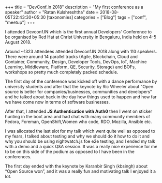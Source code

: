 +++
title = "DevConf.In 2018"
description = "My first conference as a speaker"
author = "Ratan Kulshreshtha"
date = 2018-08-05T22:43:30+05:30
[taxonomies]
categories = ["Blog"]
tags = ["conf", "meetup"]
+++

I attended Devconf.IN which is the first annual Developers' Conference to be organised by Red Hat at Christ University in Bengaluru, India held on 4-5 August 2018.

<!-- more -->

Around ~1323 attendees attended Devconf.IN 2018 along with 110 speakers. There were around 14 parallel tracks (Agile, Blockchain, Cloud and Container, Community, Design, Developer Tools, DevOps, IoT, Machine Learning, Middleware, Platform, QE, Security, Storage) and BOFs, workshops so pretty much completely packed schedule.

The first day of the conference was kicked off with a dance performance by university students and after that the keynote by Ric Wheeler about "Open source is better for companies/businesses, communities and developers" and he talked about back in the day how things used to happen and how far we have come now in terms of software businesses.

After that, I attended **JS Authentication with Auth0** then I went on sticker hunting in the boot area and had chat with many community members of Fedora, Foreman, OpenShift,Women who code, RDO, Mozilla, Ansible etc.

I was allocated the last slot for my talk which went quite well as opposed to my fears, I talked about testing and why we should do it how to do it and why you should be using nightwatch.js foe e2e testing, and I ended my talk with a demo and a quick Q&A session. It was a really nice experience for me to be on this side of the podium as opposed to I have been in the conferences.

The first day ended with the keynote by Karanbir Singh (kbsingh) about “Open Source won”, and it was a really fun and motivating talk I enjoyed it a lot.